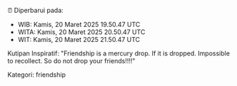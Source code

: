 ⏰ Diperbarui pada:
- WIB: Kamis, 20 Maret 2025 19.50.47 UTC
- WITA: Kamis, 20 Maret 2025 20.50.47 UTC
- WIT: Kamis, 20 Maret 2025 21.50.47 UTC

Kutipan Inspiratif:
"Friendship is a mercury drop. If it is dropped. Impossible to recollect. So do not drop your friends!!!!"


Kategori: friendship

